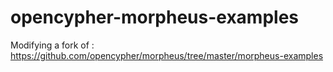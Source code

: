 # opencypher-morpheus-examples
Modifying a fork of : https://github.com/opencypher/morpheus/tree/master/morpheus-examples
